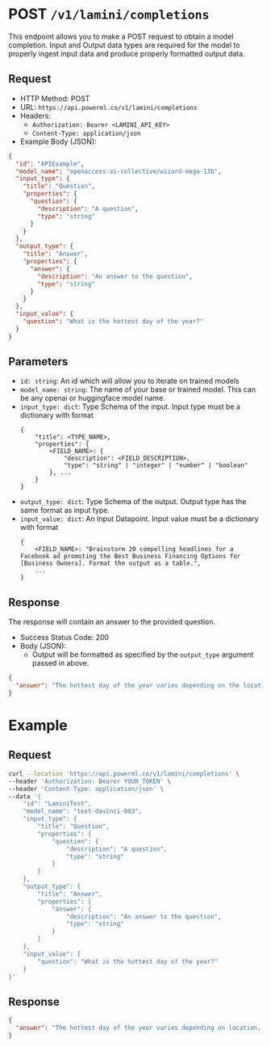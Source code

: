 # POST `/v1/lamini/completions`

This endpoint allows you to make a POST request to obtain a model completion. Input and Output data types are required for the model to properly ingest input data and produce properly formatted output data.

## Request

- HTTP Method: POST
- URL: `https://api.powerml.co/v1/lamini/completions`
- Headers:
  - `Authorization: Bearer <LAMINI_API_KEY>`
  - `Content-Type: application/json`
- Example Body (JSON):

```json
{
  "id": "APIExample",
  "model_name": "openaccess-ai-collective/wizard-mega-13b",
  "input_type": {
    "title": "Question",
    "properties": {
      "question": {
        "description": "A question",
        "type": "string"
      }
    }
  },
  "output_type": {
    "title": "Answer",
    "properties": {
      "answer": {
        "description": "An answer to the question",
        "type": "string"
      }
    }
  },
  "input_value": {
    "question": "What is the hottest day of the year?"
  }
}
```

## Parameters

- `id: string`: An id which will allow you to iterate on trained models
- `model_name: string`: The name of your base or trained model. This can be any openai or huggingface model name.
- `input_type: dict`: Type Schema of the input. Input type must be a dictionary with format
  ```
  {
      "title": <TYPE_NAME>,
      "properties": {
          <FIELD_NAME>: {
              "description": <FIELD_DESCRIPTION>,
              "type": "string" | "integer" | "number" | "boolean"
          }, ...
      }
  }
  ```
- `output_type: dict`: Type Schema of the output. Output type has the same format as input type.
- `input_value: dict`: An Input Datapoint. Input value must be a dictionary with format
  ```
  {
      <FIELD_NAME>: "Brainstorm 20 compelling headlines for a Facebook ad promoting the Best Business Financing Options for [Business Owners]. Format the output as a table.",
      ...
  }
  ```

## Response

The response will contain an answer to the provided question.

- Success Status Code: 200
- Body (JSON):
  - Output will be formatted as specified by the `output_type` argument passed in above.

```json
{
  "answer": "The hottest day of the year varies depending on the location, but generally, it occurs during the summer months when the sun is closest to the Earth. In many regions, July or August tend to be the hottest months."
}
```

# Example

## Request

```bash
curl --location 'https://api.powerml.co/v1/lamini/completions' \
--header 'Authorization: Bearer YOUR_TOKEN' \
--header 'Content-Type: application/json' \
--data '{
    "id": "LaminiTest",
    "model_name": "text-davinci-003",
    "input_type": {
        "title": "Question",
        "properties": {
            "question": {
                "description": "A question",
                "type": "string"
            }
        }
    },
    "output_type": {
        "title": "Answer",
        "properties": {
            "answer": {
                "description": "An answer to the question",
                "type": "string"
            }
        }
    },
    "input_value": {
        "question": "What is the hottest day of the year?"
    }
}'
```

## Response

```json
{
  "answer": "The hottest day of the year varies depending on location, but typically falls in the summer months."
}
```
